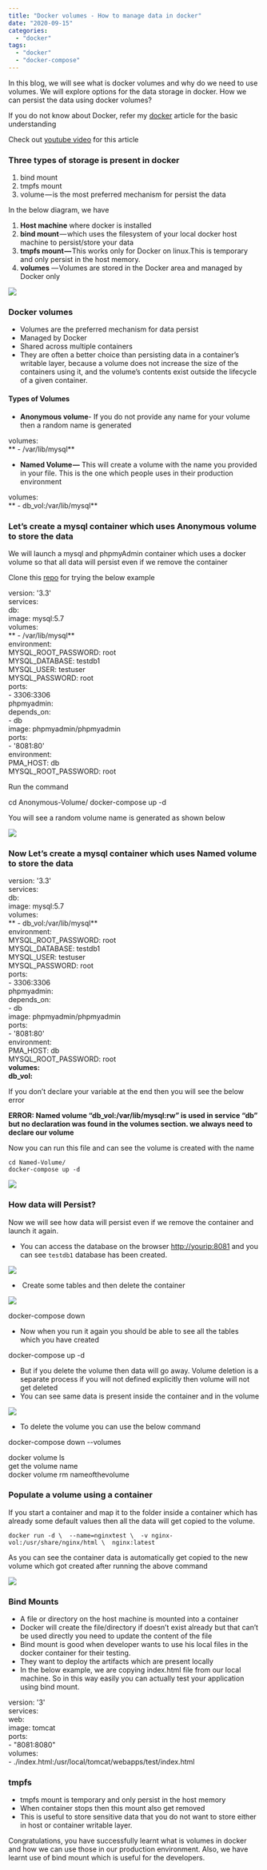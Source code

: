 ```yaml
---
title: "Docker volumes - How to manage data in docker"
date: "2020-09-15"
categories: 
  - "docker"
tags: 
  - "docker"
  - "docker-compose"
---
```


In this blog, we will see what is docker volumes and why do we need to use volumes. We will explore options for the data storage in docker. How we can persist the data using docker volumes?

If you do not know about Docker, refer my [docker](https://devops4solutions.com/what-is-docker/) article for the basic understanding

Check out [youtube video](https://youtu.be/evkgrnPy3HY) for this article

### **Three types of storage is present in docker**

1. bind mount
2. tmpfs mount
3. volume — is the most preferred mechanism for persist the data

In the below diagram, we have

1. **Host machine** where docker is installed
2. **bind mount** — which uses the filesystem of your local docker host machine to persist/store your data
3. **tmpfs mount —** This works only for Docker on linux.This is temporary and only persist in the host memory.
4. **volumes** — Volumes are stored in the Docker area and managed by Docker only

![](https://cdn-images-1.medium.com/max/800/1*bo6IOrBjaHbtkPgTKT08NA.png)

### **Docker volumes**

- Volumes are the preferred mechanism for data persist
- Managed by Docker
- Shared across multiple containers
- They are often a better choice than persisting data in a container’s writable layer, because a volume does not increase the size of the containers using it, and the volume’s contents exist outside the lifecycle of a given container.

#### **Types of Volumes**

- **Anonymous volume**\- If you do not provide any name for your volume then a random name is generated

volumes:  
      ** - /var/lib/mysql**

- **Named Volume —** This will create a volume with the name you provided in your file. This is the one which people uses in their production environment

volumes:  
      ** - db\_vol:/var/lib/mysql**

### **Let’s create a mysql container which uses Anonymous volume to store the data**

We will launch a mysql and phpmyAdmin container which uses a docker volume so that all data will persist even if we remove the container

Clone this [repo](https://github.com/devops4solutions/docker-volume-example/tree/master/Anonymous-Volume) for trying the below example

version: '3.3'  
services:  
   db:  
     image: mysql:5.7  
     volumes:  
      ** - /var/lib/mysql**  
     environment:  
       MYSQL\_ROOT\_PASSWORD: root  
       MYSQL\_DATABASE: testdb1  
       MYSQL\_USER: testuser  
       MYSQL\_PASSWORD: root  
     ports:  
       - 3306:3306  
   phpmyadmin:  
    depends\_on:  
      - db  
    image: phpmyadmin/phpmyadmin  
    ports:  
      - '8081:80'  
    environment:  
      PMA\_HOST: db  
      MYSQL\_ROOT\_PASSWORD: root

Run the command

cd Anonymous-Volume/
docker-compose up -d

You will see a random volume name is generated as shown below

![](https://cdn-images-1.medium.com/max/800/1*wizzzqYZ4mGoXooL4Oktew.png)

### **Now Let’s create a mysql container which uses Named volume to store the data**

version: '3.3'  
services:  
   db:  
     image: mysql:5.7  
     volumes:  
      ** - db\_vol:/var/lib/mysql**  
     environment:  
       MYSQL\_ROOT\_PASSWORD: root  
       MYSQL\_DATABASE: testdb1  
       MYSQL\_USER: testuser  
       MYSQL\_PASSWORD: root  
     ports:  
       - 3306:3306  
   phpmyadmin:  
    depends\_on:  
      - db  
    image: phpmyadmin/phpmyadmin  
    ports:  
      - '8081:80'  
    environment:  
      PMA\_HOST: db  
      MYSQL\_ROOT\_PASSWORD: root  
**volumes:  
     db\_vol:**

If you don’t declare your variable at the end then you will see the below error 

**ERROR: Named volume “db\_vol:/var/lib/mysql:rw” is used in service “db” but no declaration was found in the volumes section. we always need to declare our volume**

Now you can run this file and can see the volume is created with the name

```
cd Named-Volume/
docker-compose up -d
```

![](https://cdn-images-1.medium.com/max/800/1*6PhCsfESwqPW07Prj3yGKA.png)

### **How data will Persist?**

Now we will see how data will persist even if we remove the container and launch it again.

- You can access the database on the browser [http://yourip:8081](http://yourip:8081) and you can see `testdb1` database has been created.

![](https://cdn-images-1.medium.com/max/800/1*Fa03o5pPfvXr0NQcuqnRDQ.png)

-  Create some tables and then delete the container

![](https://cdn-images-1.medium.com/max/800/1*qIr8yu367u-YZgCAZdXvww.png)

docker-compose down

- Now when you run it again you should be able to see all the tables which you have created

docker-compose up -d

- But if you delete the volume then data will go away. Volume deletion is a separate process if you will not defined explicitly then volume will not get deleted
- You can see same data is present inside the container and in the volume

![](https://cdn-images-1.medium.com/max/800/1*qG6LEjOY8HOIpTa7K8-OKQ.png)

- To delete the volume you can use the below command

docker-compose down --volumes

docker volume ls  
get the volume name  
docker volume rm nameofthevolume

### Populate a volume using a container

If you start a container and map it to the folder inside a container which has already some default values then all the data will get copied to the volume.

```
docker run -d \  --name=nginxtest \  -v nginx-vol:/usr/share/nginx/html \  nginx:latest
```

As you can see the container data is automatically get copied to the new volume which got created after running the above command

![](https://cdn-images-1.medium.com/max/800/1*OlnjPtKrQgujXkp6G_G4dg.png)

### **Bind Mounts**

- A file or directory on the host machine is mounted into a container
- Docker will create the file/directory if doesn’t exist already but that can’t be used directly you need to update the content of the file
- Bind mount is good when developer wants to use his local files in the docker container for their testing.
- They want to deploy the artifacts which are present locally
- In the below example, we are copying index.html file from our local machine. So in this way easily you can actually test your application using bind mount.

version: '3'  
services:  
  web:  
    image: tomcat  
    ports:  
      - "8081:8080"  
    volumes:  
      - ./index.html:/usr/local/tomcat/webapps/test/index.html

### **tmpfs**

- tmpfs mount is temporary and only persist in the host memory
- When container stops then this mount also get removed
- This is useful to store sensitive data that you do not want to store either in host or container writable layer.

Congratulations, you have successfully learnt what is volumes in docker and how we can use those in our production environment. Also, we have learnt use of bind mount which is useful for the developers.
